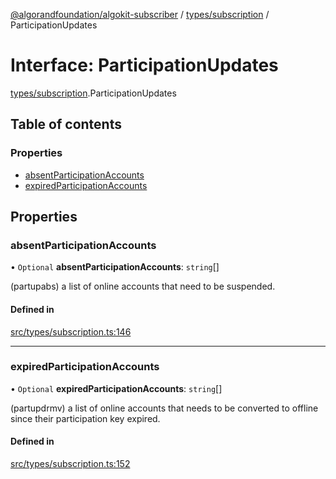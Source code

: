 [@algorandfoundation/algokit-subscriber](../README.md) / [types/subscription](../modules/types_subscription.md) / ParticipationUpdates

# Interface: ParticipationUpdates

[types/subscription](../modules/types_subscription.md).ParticipationUpdates

## Table of contents

### Properties

- [absentParticipationAccounts](types_subscription.ParticipationUpdates.md#absentparticipationaccounts)
- [expiredParticipationAccounts](types_subscription.ParticipationUpdates.md#expiredparticipationaccounts)

## Properties

### absentParticipationAccounts

• `Optional` **absentParticipationAccounts**: `string`[]

(partupabs) a list of online accounts that need to be suspended.

#### Defined in

[src/types/subscription.ts:146](https://github.com/algorandfoundation/algokit-subscriber-ts/blob/main/src/types/subscription.ts#L146)

___

### expiredParticipationAccounts

• `Optional` **expiredParticipationAccounts**: `string`[]

(partupdrmv) a list of online accounts that needs to be converted to offline
since their participation key expired.

#### Defined in

[src/types/subscription.ts:152](https://github.com/algorandfoundation/algokit-subscriber-ts/blob/main/src/types/subscription.ts#L152)
